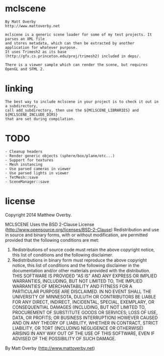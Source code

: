# mclscene

	By Matt Overby
	http://www.mattoverby.net

	mclscene is a generic scene loader for some of my test projects. It parses an XML file
	and stores metadata, which can then be extracted by another application for whatever purpose.
	It uses Trimesh2 as its base (http://gfx.cs.princeton.edu/proj/trimesh2) included in deps/.

	There is a viewer sample which can render the scene, but requires OpenGL and SFML 2.

# linking

	The best way to include mclscene in your project is to check it out in a subdirectory,
	call add_subdirectory, then use the ${MCLSCENE_LIBRARIES} and ${MCLSCENE_INCLUDE_DIRS}
	that are set during compilation.

# TODO

	- Cleanup headers
	- Render generic objects (sphere/box/plane/etc...)
	- Support for textures
	- Mesh instancing
	- Use parsed cameras in viewer
	- Use parsed lights in viewer
	- TetMesh::save
	- SceneManager::save

# license

Copyright 2014 Matthew Overby.

MCLSCENE Uses the BSD 2-Clause License (http://www.opensource.org/licenses/BSD-2-Clause)
Redistribution and use in source and binary forms, with or without modification, are
permitted provided that the following conditions are met:
1. Redistributions of source code must retain the above copyright notice, this list of
conditions and the following disclaimer.
2. Redistributions in binary form must reproduce the above copyright notice, this list
of conditions and the following disclaimer in the documentation and/or other materials
provided with the distribution.
THIS SOFTWARE IS PROVIDED "AS IS" AND ANY EXPRESS OR IMPLIED WARRANTIES, INCLUDING, BUT NOT
LIMITED TO, THE IMPLIED WARRANTIES OF MERCHANTABILITY AND FITNESS FOR  A PARTICULAR PURPOSE
ARE DISCLAIMED. IN NO EVENT SHALL THE UNIVERSITY OF MINNESOTA, DULUTH OR CONTRIBUTORS BE 
LIABLE FOR ANY DIRECT, INDIRECT, INCIDENTAL, SPECIAL, EXEMPLARY, OR CONSEQUENTIAL DAMAGES
(INCLUDING, BUT NOT LIMITED TO, PROCUREMENT OF SUBSTITUTE GOODS OR SERVICES; LOSS OF USE, DATA,
OR PROFITS; OR BUSINESS INTERRUPTION) HOWEVER CAUSED AND ON ANY THEORY OF LIABILITY, WHETHER
IN CONTRACT, STRICT LIABILITY, OR TORT (INCLUDING NEGLIGENCE OR OTHERWISE) ARISING IN ANY WAY
OUT OF THE USE OF THIS SOFTWARE, EVEN IF ADVISED OF THE POSSIBILITY OF SUCH DAMAGE.

By Matt Overby (http://www.mattoverby.net)
